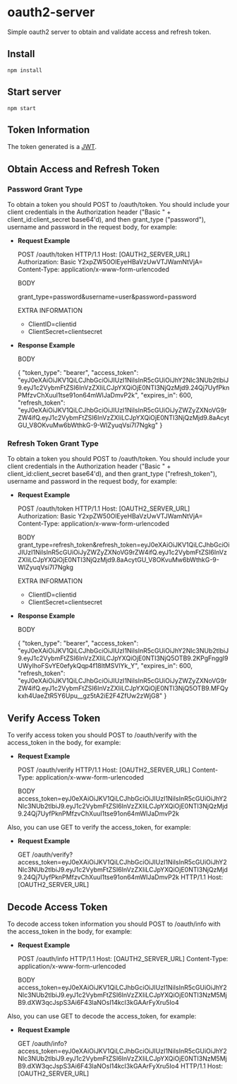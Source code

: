 # oauth2-server
Simple oauth2 server to obtain and validate access and refresh token.
## Install
	npm install
## Start server
	npm start
## Token Information
The token generated is a [JWT](https://jwt.io/).
## Obtain Access and Refresh Token
### Password Grant Type
To obtain a token you should POST to /oauth/token. You should include your client credentials in the Authorization header ("Basic " + client_id:client_secret base64'd), and then grant_type ("password"), username and password in the request body, for example:

- **Request Example**

	POST /oauth/token HTTP/1.1
	Host: [OAUTH2_SERVER_URL]
	Authorization: Basic Y2xpZW50OlEyeHBaVzUwVTJWamNtVjA=
	Content-Type: application/x-www-form-urlencoded

	BODY

	grant_type=password&username=user&password=password

	EXTRA INFORMATION
	- ClientID=clientid
	- ClientSecret=clientsecret

- **Response Example**
	
	BODY

	{
	  "token_type": "bearer",
	  "access_token": "eyJ0eXAiOiJKV1QiLCJhbGciOiJIUzI1NiIsInR5cGUiOiJhY2Nlc3NUb2tlbiJ9.eyJ1c2VybmFtZSI6InVzZXIiLCJpYXQiOjE0NTI3NjQzMjd9.24Qj7UyfPknPMfzvChXuul1tse91on64mWIJaDmvP2k",
	  "expires_in": 600,
	  "refresh_token": "eyJ0eXAiOiJKV1QiLCJhbGciOiJIUzI1NiIsInR5cGUiOiJyZWZyZXNoVG9rZW4ifQ.eyJ1c2VybmFtZSI6InVzZXIiLCJpYXQiOjE0NTI3NjQzMjd9.8aAcytGU_V8OKvuMw6bWthkG-9-WIZyuqVsi7I7Ngkg"
	}

### Refresh Token Grant Type
To obtain a token you should POST to /oauth/token. You should include your client credentials in the Authorization header ("Basic " + client_id:client_secret base64'd), and then grant_type ("refresh_token"), username and password in the request body, for example:

- **Request Example**

	POST /oauth/token HTTP/1.1
	Host: [OAUTH2_SERVER_URL]
	Authorization: Basic Y2xpZW50OlEyeHBaVzUwVTJWamNtVjA=
	Content-Type: application/x-www-form-urlencoded

	BODY
	grant_type=refresh_token&refresh_token=eyJ0eXAiOiJKV1QiLCJhbGciOiJIUzI1NiIsInR5cGUiOiJyZWZyZXNoVG9rZW4ifQ.eyJ1c2VybmFtZSI6InVzZXIiLCJpYXQiOjE0NTI3NjQzMjd9.8aAcytGU_V8OKvuMw6bWthkG-9-WIZyuqVsi7I7Ngkg

	EXTRA INFORMATION
	- ClientID=clientid
	- ClientSecret=clientsecret

- **Response Example**

	BODY

	{
	  "token_type": "bearer",
	  "access_token": "eyJ0eXAiOiJKV1QiLCJhbGciOiJIUzI1NiIsInR5cGUiOiJhY2Nlc3NUb2tlbiJ9.eyJ1c2VybmFtZSI6InVzZXIiLCJpYXQiOjE0NTI3NjQ5OTB9.2KPgFnggl9UWyIhoFSvYE0efykQqp4f18ltMSVlYk_Y",
	  "expires_in": 600,
	  "refresh_token": "eyJ0eXAiOiJKV1QiLCJhbGciOiJIUzI1NiIsInR5cGUiOiJyZWZyZXNoVG9rZW4ifQ.eyJ1c2VybmFtZSI6InVzZXIiLCJpYXQiOjE0NTI3NjQ5OTB9.MFQykxh4UaeZtR5Y6Upu__gz5tA2iE2F4ZfUw2zWjG8"
	}

## Verify Access Token
To verify access token you should POST to /oauth/verify with the access_token in the body, for example:

- **Request Example**

	POST /oauth/verify HTTP/1.1
	Host: [OAUTH2_SERVER_URL]
	Content-Type: application/x-www-form-urlencoded

	BODY
	access_token=eyJ0eXAiOiJKV1QiLCJhbGciOiJIUzI1NiIsInR5cGUiOiJhY2Nlc3NUb2tlbiJ9.eyJ1c2VybmFtZSI6InVzZXIiLCJpYXQiOjE0NTI3NjQzMjd9.24Qj7UyfPknPMfzvChXuul1tse91on64mWIJaDmvP2k


Also, you can use GET to verify the access_token, for example:

- **Request Example**

	GET /oauth/verify?access_token=eyJ0eXAiOiJKV1QiLCJhbGciOiJIUzI1NiIsInR5cGUiOiJhY2Nlc3NUb2tlbiJ9.eyJ1c2VybmFtZSI6InVzZXIiLCJpYXQiOjE0NTI3NjQzMjd9.24Qj7UyfPknPMfzvChXuul1tse91on64mWIJaDmvP2k HTTP/1.1
	Host: [OAUTH2_SERVER_URL]

## Decode Access Token
To decode access token information you should POST to /oauth/info with the access_token in the body, for example:

- **Request Example**

	POST /oauth/info HTTP/1.1
	Host: [OAUTH2_SERVER_URL]
	Content-Type: application/x-www-form-urlencoded

	BODY
	access_token=eyJ0eXAiOiJKV1QiLCJhbGciOiJIUzI1NiIsInR5cGUiOiJhY2Nlc3NUb2tlbiJ9.eyJ1c2VybmFtZSI6InVzZXIiLCJpYXQiOjE0NTI3NzM5MjB9.dXW3qcJspS3Ai6F43laNOsI14kcI3kGAArFyXru5Io4

Also, you can use GET to decode the access_token, for example:

- **Request Example**

	GET /oauth/info?access_token=eyJ0eXAiOiJKV1QiLCJhbGciOiJIUzI1NiIsInR5cGUiOiJhY2Nlc3NUb2tlbiJ9.eyJ1c2VybmFtZSI6InVzZXIiLCJpYXQiOjE0NTI3NzM5MjB9.dXW3qcJspS3Ai6F43laNOsI14kcI3kGAArFyXru5Io4 HTTP/1.1
	Host: [OAUTH2_SERVER_URL]